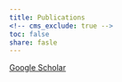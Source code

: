 ```yaml
---
title: Publications
<!-- cms_exclude: true -->
toc: false
share: fasle
---
```


[Google Scholar](https://scholar.google.com/citations?hl=en&user=5Ax8m6sAAAAJ&view_op=list_works&sortby=pubdate)
